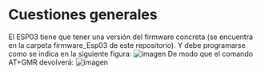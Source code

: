 # Cuestiones generales
El ESP03 tiene que tener una versión del firmware concreta (se encuentra en la carpeta firmware_Esp03 de este repositorio).
Y debe programarse como se indica en la siguiente figura:
![imagen](https://github.com/IoTopenTech/myIoTopenTech/assets/52624907/199912a8-8f29-43a1-9c59-1ab12b8b02d2)
De modo que el comando AT+GMR devolverá:
![imagen](https://github.com/IoTopenTech/myIoTopenTech/assets/52624907/e08d8723-b7f9-4d36-98ba-3bf0ea72def0)

